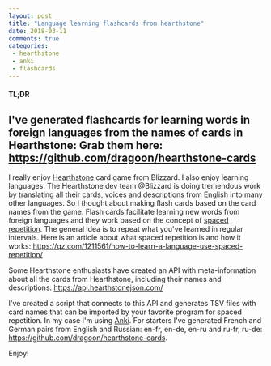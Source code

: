 ```yaml
---
layout: post
title: "Language learning flashcards from hearthstone"
date: 2018-03-11
comments: true
categories:
 - hearthstone
 - anki
 - flashcards
---
```


#### TL;DR
I've generated flashcards for learning words in foreign languages from the names of cards in Hearthstone:
Grab them here: https://github.com/dragoon/hearthstone-cards
----

I really enjoy [Hearthstone](https://playhearthstone.com/) card game from Blizzard.
I also enjoy learning languages.
The Hearthstone dev team @Blizzard is doing tremendous work by translating all their cards, voices and descriptions from English into many other languages.
So I thought about making flash cards based on the card names from the game.
Flash cards facilitate learning new words from foreign languages and they work based on the concept of [spaced repetition](https://en.wikipedia.org/wiki/Spaced_repetition).
The general idea is to repeat what you've learned in regular intervals.
Here is an article about what spaced repetition is and how it works: https://qz.com/1211561/how-to-learn-a-language-use-spaced-repetition/

Some Hearthstone enthusiasts have created an API with meta-information about all the cards from Hearthstone, including their names and descriptions:
https://api.hearthstonejson.com/

I've created a script that connects to this API and generates TSV files with card names that can be imported by your favorite program for spaced repetition.
In my case I'm using [Anki](https://apps.ankiweb.net).
For starters I've generated French and German pairs from English and Russian: en-fr, en-de, en-ru and ru-fr, ru-de:
https://github.com/dragoon/hearthstone-cards.

Enjoy!


